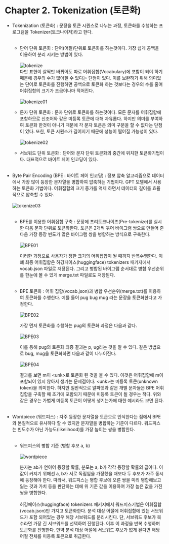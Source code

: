 # Chapter 2. Tokenization (토큰화)
- Tokenization (토큰화) : 문장을 토큰 시퀀스로 나누는 과정, 토큰화를 수행하는 프로그램을 Tokenizer(토크나이저)라고 한다.<br><br>

  - 단어 단위 토큰화 : 단어(어절)단위로 토큰화를 하는것이다. 가장 쉽게 공백을 이용하여 분리 시키는 방법이 있다.<br><br>
  ![tokenize](https://user-images.githubusercontent.com/86700191/160754729-77ccdaa5-a276-49a7-a9b9-0f821ecbce47.png) <br>
  다만 표현이 살짝만 바뀌어도 따로 어휘집합(Vocabulary)에 포함이 되야 하기 때문에 경우의 수가 많아질 수 있다는 단점이 있다. 
  이를 보완하기 위해 의미있는 단어로 토큰화를 진행하면 공백으로 토큰화 하는 것보다는 경우의 수를 줄여 어휘집합의 크기가 조금이나마 적어진다.<br><br>
  ![tokenize01](https://user-images.githubusercontent.com/86700191/160758723-1459f370-831e-432a-8d99-72a54c8b0427.png)

  - 문자 단위 토큰화 : 문자 단위로 토큰화를 하는것이다. 모든 문자를 어휘집합에 포함하므로 신조어와 같은 미등록 토큰에 대해 자유롭다.
  하지만 의미를 부여하여 토큰화 한것이 아니기 때문에 각 문자 토큰은 의미 구분을 할 수 없다는 단점이 있다. 또한, 토큰 시퀀스가 길어지기 때문에 성능이 떨어질 가능성이 있다.<br><br>
  ![tokenize02](https://user-images.githubusercontent.com/86700191/160758726-fa59bde1-036c-49be-96a9-af98c12def88.png)

  - 서브워드 단위 토큰화 : 단어와 문자 단위 토큰화의 중간에 위치한 토큰화기법이다. 대표적으로 바이트 페어 인코딩이 있다.<br><br>
  
- Byte Pair Encoding (BPE : 바이트 페어 인코딩) : 정보 압축 알고리즘으로 데이터에서 가장 많이 등장한 문자열을 병합하여 압축하는 기법이다. 
GPT 모델에서 사용하는 토큰화 기법이다. 어휘집합의 크기 증가를 억제 하면서 데이터의 길이를 효율적으로 압축할 수 있다.<br><br>
![tokenize03](https://user-images.githubusercontent.com/86700191/160821105-8ac772f9-abe5-40b0-b15a-a3368ac524fa.png)
<br><br>
  - BPE를 이용한 어휘집합 구축 : 문장에 프리토크나이즈(Pre-tokenize)를 실시한 다음 문자 단위로 토큰화한다. 토큰은 2개씩 묶어 바이그램 쌍으로 만들어 준다음 가장 등장 빈도가 많은 바이그램 쌍을 병합하는 방식으로 구축한다. <br><br>
  ![BPE01](https://user-images.githubusercontent.com/86700191/160827088-a7c25459-090d-4728-8258-9a688a9f5a3c.png)

    이러한 과정으로 사용자가 정한 크기의 어휘집합이 될 때까지 반복수행한다. 이 떄 최종 어휘집합은 허깅페이스(huggingface) tokenizers 패키지에서 vocab.json 파일로 저장된다.
  그리고 병합된 바이그램 순서대로 병합 우선순위를 한눈에 볼 수 있게 merge.txt 파일로도 저장된다.<br><br>
  
  - BPE 토큰화 : 어휘 집합(vocab.json)과 병합 우선순위(merge.txt)를 이용하여 토큰화를 수행한다. 예를 들어 pug bug mug 라는 문장을 토큰화한다고 가정한다.<br><br>
  ![BPE02](https://user-images.githubusercontent.com/86700191/160835365-c31d0643-0d97-49bd-9829-871d6788eb3c.png)

    가장 먼저 토큰화를 수행하는 pug의 토큰화 과정은 다음과 같다.<br><br>
  ![BPE03](https://user-images.githubusercontent.com/86700191/160835372-f9fd49e0-ce49-46f4-9cb7-2e523182a1cc.png)

    이를 통해 pug의 토큰화 최종 결과는 p, ug라는 것을 알 수 있다. 같은 방법으로 bug, mug을 토큰화하면 다음과 같이 나누어진다.<br><br>
  ![BPE04](https://user-images.githubusercontent.com/86700191/160840388-45a281a2-40d5-434e-a0b3-6cb2180dfe61.png)
  
    결과를 보면 m이 &lt;unk&gt;로 토큰화 된 것을 볼 수 있다.  이것은 어휘집합에 m이 포함되어 있지 않아서 생기는 문제점이다. &lt;unk&gt;는 미등록 토큰(unknown token)을 의미한다. 
    하지만 일반적으로 알파벳과 같은 개별 문자들은 BPE 어휘집합을 구축할 때 초기에 포함되기 때문에 미등록 토큰이 될 경우는 적다. 위와 같은 경우는 가볍게 미등록 토큰이 어떻게 생기는가에 대한 예시라도 보면 된다.
<br><br>
- Wordpiece (워드피스) : 자주 등장한 문자열을 토큰으로 인식한다는 점에서 BPE와 본질적으로 유사하다 할 수 있지만 문자열을 병합하는 기준이 다르다. 워드피스는 빈도수가 아닌 가능도(likelihood)를 가장 높이는 쌍을 병합한다.<br><br>
  - 워드피스의 병합 기준 (병합 후보 a, b)<br><br>
  ![wordpiece](https://user-images.githubusercontent.com/86700191/161010262-4aba5703-b5d1-4691-8633-48e43125f6d8.png)
  
     분자는 ab가 연이어 등장할 확률, 분모는 a, b가 각각 등장할 확률의 곱이다. 이 값이 커지기 위해선 a, b가 서로 독립임을 가정했을 때보다 두 후보가 자주 동시에 등장해야 한다.
  따라서, 워드피스는 병합 후보에 오른 쌍을 미리 병합해보고 잃는 것과 가치 등을 판단하는 데에 위 기준 값을 이용하여 가장 높은 값을 가진 쌍을 병합한다. <br><br>
  허깅페이스(huggingface) tokenizers 패키지에서 워드피스기법은 어휘집합(vocab.json)만 가지고 토큰화한다. 분석 대상 어절에 어휘집합에 있는 서브워드가 포함 되어있는 경우 해당 서브워드를 분리시킨다.
  단, 서브워드 후보가 복수라면 가장 긴 서브워드를 선택하여 진행된다. 이후 이 과정을 반복 수행하며 토큰화를 진행한다. 만약 분석 대상 어절에 서브워드 후보가 없게 된다면 해당 어절 전체를 미등록 토큰으로 취급한다.